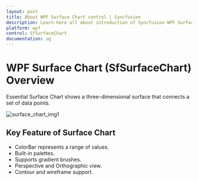 ```yaml
---
layout: post
title: About WPF Surface Chart control | Syncfusion
description: Learn here all about introduction of Syncfusion WPF Surface Chart (SfSurfaceChart) control, its elements and more.
platform: wpf
control: SfSurfaceChart
documentation: ug
---
```


# WPF Surface Chart (SfSurfaceChart) Overview

Essential Surface Chart shows a three-dimensional surface that connects a set of data points.  

![surface_chart_img1](surface_chart_images/surface_chart_img1.jpeg)


## Key Feature of Surface Chart

* ColorBar represents a range of values. 
* Built-in palettes.
* Supports gradient brushes. 
* Perspective and Orthographic view.
* Contour and wireframe support.
